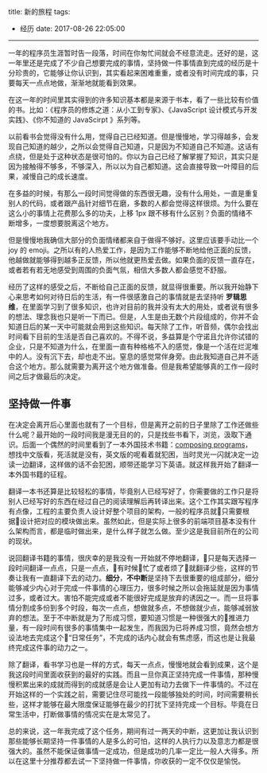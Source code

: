 title: 新的旅程
tags:
  - 经历
date: 2017-08-26 22:05:00
---

一年的程序员生涯暂时告一段落，时间在你匆忙间就会不经意流走。还好的是，这一年里还是完成了不少自己想要完成的事情，坚持做一件事情直到完成的经历是十分珍贵的，它能够让你认识到，其实看起来困难重重，或者没有时间完成的事，只要每天一点点地做，渐渐地就能看到效果。

<!-- more -->

在这一年的时间里其实得到的许多知识基本都是来源于书本，看了一些比较有价值的书。比如：《程序员的修炼之道：从小工到专家》、《JavaScript 设计模式与开发实践》、《你不知道的 JavaScirpt 》系列等。

以前看书会觉得没有什么用，觉得自己已经知道。但是慢慢地，学习得越多，会发现自己知道的越少，之所以会觉得自己知道，只是因为不知道自己不知道。这话有点绕，但是处于这种状态是很可怕的。你以为自己已经了解掌握了知识，其实只是因为接触得不够多，不够深入，所以以为自己都知道。这会直接导致一叶障目的后果，减慢自己的成长速度。

在多益的时候，有那么一段时间觉得做的东西很无趣，没有什么用处，一直是重复别人的代码，或者跟产品针对细节在磨，多数的人都会觉得这样很烦。为什么要在这么小的事情上花费那么多的功夫，上移 1px 跟不移有什么区别？负面的情绪不断增多，一度想要脱离这个地方。

但是慢慢地我确信大部分的负面情绪都来自于做得不够好。这里应该要手动比一个 joy 的 emoji。之所以有的人热爱工作，是因为工作能够不断地给他正面的反馈，他越做就能够得到越多正反馈，所以他就更热爱去做。如果负面的反馈一直存在，或者若有若无地感受到周围的负面气氛，相信大多数人都会感觉不舒服。

经历了这样的感受之后，不断给自己正面的反馈，就显得很重要。所以我开始静下心来思考如何对待日后的生活，有一件很感激自己的事情就是去坚持听 **罗辑思维**，在里面学习到了很多知识，也许对目前的我并没有太大的用处，或者说有很多的想法、理念我也只是听一下而已。但是，人生是由无数个片段组成的，你并不会知道日后的某一天中可能就会用到这些知识。每天除了工作，听音频，偶尔会找出时间看下目前的生活是否自己喜欢的。不得不说，多益算是个守诺且允许你试错的企业，只是不知道为什么，在里面一直有种格格不入的感觉，像是一个活在烂泥堆中的人。没有沉下去，却也走不出。窒息的感觉常伴身旁。由此我知道自己并不适合这个地方。那么就需要为离开这个地方做准备。但是我希望能够真的工作一段时间之后才做最后的决定。

## 坚持做一件事

在决定会离开后心里面也就有了一个目标，但是离开之前的日子里除了工作还做些什么呢？最开始的一段时间我是漫无目的的，只是找些书看下，浏览，汲取下通识。后面一个偶然的时间里看到了一本外国技术书籍：[composing programs][composing-programs]，想找中文版看，死活就是没有，英文版的呢看着就犯困，当时灵光一闪就决定一边读一边翻译，这样做的话不会犯困，顺带还能学习下英语。就这样我开始了翻译一本外国书籍的征程。

翻译一本书还算是比较轻松的事情，毕竟别人已经写好了，你需要做的工作只是将别人已经写好的东西在经过自己的阅读理解后再转译出来。这个工作其实跟写程序有点像，工程的主要负责人设计好整个项目的架构，一般的程序员就只需要根据设计把对应的模块做出来。虽然如此，但是实际上很多的前端项目基本没有什么架构而言，都是临时做出来，是什么样子就怎么做。至少这是我目前所在的公司的现状。

说回翻译书籍的事情，很庆幸的是我没有一开始就不停地翻译，只是每天选择一段时间翻译一点点，只是一点点，有时候忙了或者烦了就翻译少些，这样的节奏让我有一直翻译下去的动力。**细分**，**不中断**是坚持下去很重要的组成部分，细分能够减少内心对于完成一件事情的心理压力，很多时候之所以会拖延就是因为事情过多，或者过大。害怕不能完成或者不能很好完成是放弃的诱因之一。而一旦将事情分割成多份到多个时段，每次一点点，想做就多点，不想做就少点，能够减弱放弃的想法。至于不中断就是为了形成习惯，要知道习惯是一种很强大的推进力量，有一段时间有很多的事情集中一起发生，而我因为已将养成习惯，竟然会想方设法地去完成这个“日常任务”，不完成的话内心就会有焦虑感，而这也是让我最终完成这件事的动力之一。

除了翻译，看书学习也是一样的方式，每天一点点，慢慢地就会看到成果，这个是我这段时间里面收获到的最好的实践。而且一旦你真正坚持完成一件事情，那种慢慢积累出来的成就而得到的成就感是会让人更加有动力去做下一件事情的。不过在开始这样的一个实践之前，需要记住尽可能找一段能够独处的时间，时间需要稍长些，这样才能够在最大限度保证能够在最少的打扰下坚持完成一个目标。毕竟在日常生活中，打断做事情的情况实在是太常见了。

总的来说，这一年我完成了这个任务，期间有过一两天的中断，这更加让我认识到那些能够长期坚持一件事情的人是多么的可怕，这样的人执行力以及意志力都是很强大的。虽然不能保证做事情一定成功，但是成功的几率一定比一般人大得多。所以在这里十分推荐都去试一下坚持做一件事情，你收获的一定不仅仅是愉悦。

[composing-programs]: https://jmwill.gitbooks.io/composing-programs/content/